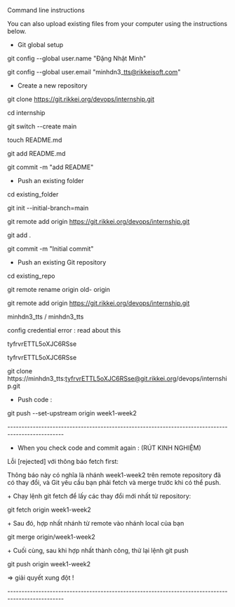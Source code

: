 ﻿Command line instructions

You can also upload existing files from your computer using the instructions below.

- Git global setup

git config --global user.name "Đặng Nhật Minh"

git config --global user.email "minhdn3\_tts@rikkeisoft.com"

- Create a new repository

git clone https://git.rikkei.org/devops/internship.git

cd internship

git switch --create main

touch README.md

git add README.md

git commit -m "add README"

- Push an existing folder

cd existing\_folder

git init --initial-branch=main

git remote add origin https://git.rikkei.org/devops/internship.git

git add .

git commit -m "Initial commit"

- Push an existing Git repository

cd existing\_repo

git remote rename origin old-   origin

git remote add origin https://git.rikkei.org/devops/internship.git

minhdn3\_tts / minhdn3\_tts

config credential error : read about this

tyfrvrETTL5oXJC6RSse

tyfrvrETTL5oXJC6RSse

git clone https://minhdn3\_tts:tyfrvrETTL5oXJC6RSse@git.rikkei.org/devops/internship.git

- Push code :

git push --set-upstream origin week1-week2

\--------------------------------------------------------------------------------------------------

- When you check code and commit again : (RÚT KINH NGHIỆM)

Lỗi [rejected] với thông báo fetch first:

Thông báo này có nghĩa là nhánh week1-week2 trên remote repository đã có thay đổi, và Git yêu cầu bạn phải fetch và merge trước khi có thể push.

\+ Chạy lệnh git fetch để lấy các thay đổi mới nhất từ repository:

git fetch origin week1-week2

\+ Sau đó, hợp nhất nhánh từ remote vào nhánh local của bạn

git merge origin/week1-week2

\+ Cuối cùng, sau khi hợp nhất thành công, thử lại lệnh git push

git push origin week1-week2

=> giải quyết xung đột !

\--------------------------------------------------------------------------------------------------


